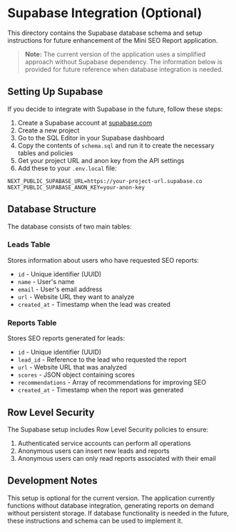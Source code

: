 # Supabase Integration (Optional)

This directory contains the Supabase database schema and setup instructions for future enhancement of the Mini SEO Report application.

> **Note:** The current version of the application uses a simplified approach without Supabase dependency. The information below is provided for future reference when database integration is needed.

## Setting Up Supabase

If you decide to integrate with Supabase in the future, follow these steps:

1. Create a Supabase account at [supabase.com](https://supabase.com)
2. Create a new project 
3. Go to the SQL Editor in your Supabase dashboard
4. Copy the contents of `schema.sql` and run it to create the necessary tables and policies
5. Get your project URL and anon key from the API settings
6. Add these to your `.env.local` file:

```
NEXT_PUBLIC_SUPABASE_URL=https://your-project-url.supabase.co
NEXT_PUBLIC_SUPABASE_ANON_KEY=your-anon-key
```

## Database Structure

The database consists of two main tables:

### Leads Table
Stores information about users who have requested SEO reports:

- `id` - Unique identifier (UUID)
- `name` - User's name
- `email` - User's email address
- `url` - Website URL they want to analyze
- `created_at` - Timestamp when the lead was created

### Reports Table
Stores SEO reports generated for leads:

- `id` - Unique identifier (UUID)
- `lead_id` - Reference to the lead who requested the report
- `url` - Website URL that was analyzed
- `scores` - JSON object containing scores
- `recommendations` - Array of recommendations for improving SEO
- `created_at` - Timestamp when the report was generated

## Row Level Security

The Supabase setup includes Row Level Security policies to ensure:

1. Authenticated service accounts can perform all operations
2. Anonymous users can insert new leads and reports
3. Anonymous users can only read reports associated with their email

## Development Notes

This setup is optional for the current version. The application currently functions without database integration, generating reports on demand without persistent storage. If database functionality is needed in the future, these instructions and schema can be used to implement it. 